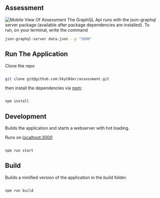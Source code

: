 
## Assessment

  
![Mobile View Of Assessment](https://res.cloudinary.com/skycoder/image/upload/v1657834431/mobile_bwgbsp.png)
The GraphQL Api runs with the json-graphql server package (available after package dependencies are installed). To run, on your terminal, write the command 
```sh
json-graphql-server data.json --p "5000"
```
## Run The Application

 Clone the repo
  

```sh

git clone git@github.com:SkyC0der/assessment.git

```

  

then install the dependencies via [npm](https://npmjs.org):

  

```sh

npm install

```

  

## Development

  

Builds the application and starts a webserver with hot loading.

Runs on [localhost:3000](http://localhost:3000/)

  

```sh

npm run start

```

  

## Build

  

Builds a minified version of the application in the build folder.

  

```sh

npm run build

```